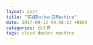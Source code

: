 ```yaml
---
layout: post
title: "实践Docker之Machine"
date: 2017-09-12 09:58:13 +0800
categories: 云计算
tags: cloud docker machine
---
```


